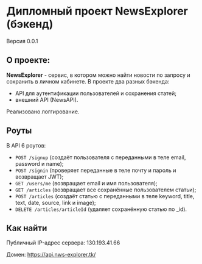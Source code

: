 # Дипломный проект NewsExplorer (бэкенд)

Версия 0.0.1

## О проекте:

**NewsExplorer** - сервис, в котором можно найти новости по запросу и сохранить в личном кабинете. В проекте два разных бэкенда: 
* API для аутентификации пользователей и сохранения статей;
* внешний API (NewsAPI).

Реализовано логгирование. 

## Роуты

В API 6 роутов:
* `POST /signup` (создаёт пользователя с переданными в теле email, password и name);
* `POST /signin` (проверяет переданные в теле почту и пароль и возвращает JWT);
* `GET /users/me` (возвращает email и имя пользователя);
* `GET /articles` (возвращает все сохранённые пользователем статьи);
* `POST /articles` (создаёт статью с переданными в теле keyword, title, text, date, source, link и image);
* `DELETE /articles/articleId` (удаляет сохранённую статью  по _id).

## Как найти

Публичный IP-адрес сервера: 130.193.41.66

Домен: https://api.nws-explorer.tk/ 
